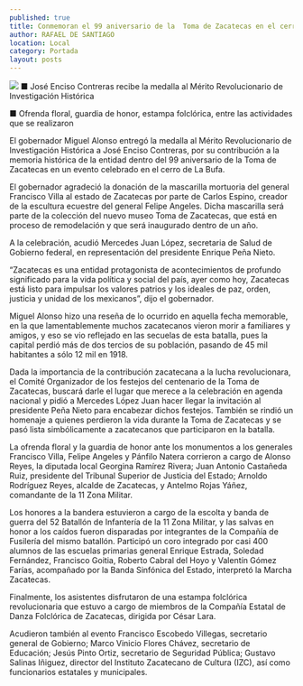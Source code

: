 ```yaml
---
published: true
title: Conmemoran el 99 aniversario de la  Toma de Zacatecas en el cerro de La Bufa
author: RAFAEL DE SANTIAGO
location: Local
category: Portada
layout: posts
---
```


![](http://i.imgur.com/zCjvMaOm.jpg)
■ José Enciso Contreras recibe la medalla al Mérito Revolucionario de Investigación Histórica

■ Ofrenda floral, guardia de honor, estampa folclórica, entre las actividades que se realizaron

El gobernador Miguel Alonso entregó la medalla al Mérito Revolucionario de Investigación Histórica a José Enciso Contreras, por su contribución a la memoria histórica de la entidad dentro del 99 aniversario de la Toma de Zacatecas en un evento celebrado en el cerro de La Bufa.

El gobernador agradeció la donación de la mascarilla mortuoria del general Francisco Villa al estado de Zacatecas por parte de Carlos Espino, creador de la escultura ecuestre del general Felipe Angeles. Dicha mascarilla será parte de la colección del nuevo museo Toma de Zacatecas, que está en proceso de remodelación y que será inaugurado dentro de un año. 

A la celebración, acudió Mercedes Juan López, secretaria de Salud de Gobierno federal, en representación del  presidente Enrique Peña Nieto.

“Zacatecas es una entidad protagonista de acontecimientos de profundo significado para la vida política y social del país, ayer como hoy, Zacatecas está listo para impulsar los valores patrios y los ideales de paz, orden, justicia y unidad de los mexicanos”, dijo el gobernador.

Miguel Alonso hizo una reseña de lo ocurrido en aquella fecha memorable, en la que lamentablemente muchos zacatecanos vieron morir a familiares y amigos, y eso se vio reflejado en las secuelas de esta batalla, pues la capital perdió más de dos tercios de su población, pasando de 45 mil habitantes a sólo 12 mil en 1918.

Dada la importancia de la contribución zacatecana a la lucha revolucionara, el Comité Organizador de los festejos del centenario de la Toma de Zacatecas, buscará darle el lugar que merece a la celebración en agenda nacional y pidió a Mercedes López Juan hacer llegar la invitación al presidente Peña Nieto para encabezar dichos festejos.
También se rindió un homenaje a quienes perdieron la vida durante la Toma de Zacatecas y se pasó lista simbólicamente a zacatecanos que participaron en la batalla.

La ofrenda floral y la guardia de honor ante los monumentos a los generales Francisco Villa, Felipe Angeles y Pánfilo Natera corrieron a cargo de Alonso Reyes,  la diputada local Georgina Ramírez Rivera; Juan Antonio Castañeda Ruiz, presidente del Tribunal Superior de Justicia del Estado; Arnoldo Rodríguez Reyes, alcalde de Zacatecas, y Antelmo Rojas Yáñez, comandante de la 11 Zona Militar.

Los honores a la bandera estuvieron a cargo de la escolta y banda de guerra del 52 Batallón de Infantería de la 11 Zona Militar, y las salvas en honor a los caídos fueron disparadas por integrantes de la Compañía de Fusilería del mismo batallón.
Participó un coro integrado por casi 400 alumnos de las escuelas primarias general Enrique Estrada, Soledad Fernández, Francisco Goitia, Roberto Cabral del Hoyo y Valentín Gómez Farías, acompañado por la Banda Sinfónica del Estado, interpretó la Marcha Zacatecas.

Finalmente, los asistentes disfrutaron de una estampa folclórica revolucionaria que estuvo a cargo de miembros de la Compañía Estatal de Danza Folclórica de Zacatecas, dirigida por César Lara.

Acudieron también al evento Francisco Escobedo Villegas, secretario general de Gobierno; Marco Vinicio Flores Chávez, secretario de Educación; Jesús Pinto Ortiz, secretario de Seguridad Pública; Gustavo Salinas Iñiguez, director del Instituto Zacatecano de Cultura (IZC), así como funcionarios estatales y municipales.
